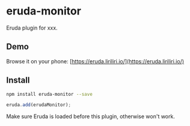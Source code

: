 # eruda-monitor

Eruda plugin for xxx.

## Demo

Browse it on your phone: 
[https://eruda.liriliri.io/](https://eruda.liriliri.io/)

## Install

```bash
npm install eruda-monitor --save
```

```javascript
eruda.add(erudaMonitor);
```

Make sure Eruda is loaded before this plugin, otherwise won't work.
